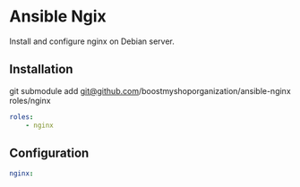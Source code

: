 Ansible Ngix
==============

Install and configure nginx on Debian server.

Installation
------------

git submodule add git@github.com/boostmyshoporganization/ansible-nginx roles/nginx

```yaml
roles:
    - nginx
```

Configuration
-------------

```yaml
nginx:
```